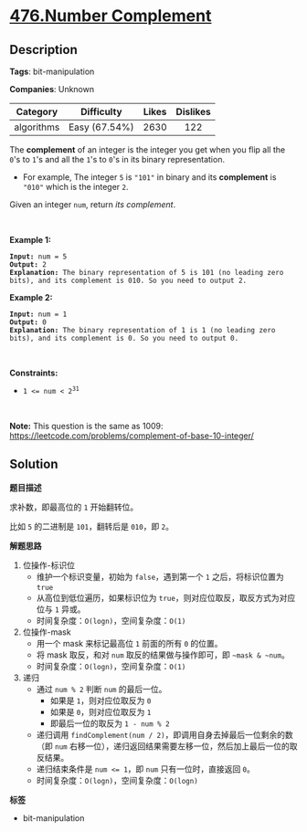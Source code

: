 # [476.Number Complement](https://leetcode.com/problems/number-complement/description/)

## Description

**Tags**: bit-manipulation

**Companies**: Unknown

|  Category  |  Difficulty   | Likes | Dislikes |
| :--------: | :-----------: | :---: | :------: |
| algorithms | Easy (67.54%) | 2630  |   122    |

<p>The <strong>complement</strong> of an integer is the integer you get when you flip all the <code>0</code>&#39;s to <code>1</code>&#39;s and all the <code>1</code>&#39;s to <code>0</code>&#39;s in its binary representation.</p>
<ul>
  <li>For example, The integer <code>5</code> is <code>&quot;101&quot;</code> in binary and its <strong>complement</strong> is <code>&quot;010&quot;</code> which is the integer <code>2</code>.</li>
</ul>
<p>Given an integer <code>num</code>, return <em>its complement</em>.</p>
<p>&nbsp;</p>
<p><strong class="example">Example 1:</strong></p>
<pre><code><strong>Input:</strong> num = 5
<strong>Output:</strong> 2
<strong>Explanation:</strong> The binary representation of 5 is 101 (no leading zero bits), and its complement is 010. So you need to output 2.</code></pre>
<p><strong class="example">Example 2:</strong></p>
<pre><code><strong>Input:</strong> num = 1
<strong>Output:</strong> 0
<strong>Explanation:</strong> The binary representation of 1 is 1 (no leading zero bits), and its complement is 0. So you need to output 0.</code></pre>
<p>&nbsp;</p>
<p><strong>Constraints:</strong></p>
<ul>
  <li><code>1 &lt;= num &lt; 2<sup>31</sup></code></li>
</ul>
<p>&nbsp;</p>
<p><strong>Note:</strong> This question is the same as 1009: <a href="https://leetcode.com/problems/complement-of-base-10-integer/" target="_blank">https://leetcode.com/problems/complement-of-base-10-integer/</a></p>

## Solution

**题目描述**

求补数，即最高位的 `1` 开始翻转位。

比如 `5` 的二进制是 `101`，翻转后是 `010`，即 `2`。

**解题思路**

1. 位操作-标识位
   - 维护一个标识变量，初始为 `false`，遇到第一个 `1` 之后，将标识位置为 `true`
   - 从高位到低位遍历，如果标识位为 `true`，则对应位取反，取反方式为对应位与 `1` 异或。
   - 时间复杂度：`O(logn)`，空间复杂度：`O(1)`
2. 位操作-mask
   - 用一个 mask 来标记最高位 `1` 前面的所有 `0` 的位置。
   - 将 mask 取反，和对 `num` 取反的结果做与操作即可，即 `~mask & ~num`。
   - 时间复杂度：`O(logn)`，空间复杂度：`O(1)`
3. 递归
   - 通过 `num % 2` 判断 `num` 的最后一位。
     - 如果是 `1`，则对应位取反为 `0`
     - 如果是 `0`，则对应位取反为 `1`
     - 即最后一位的取反为 `1 - num % 2`
   - 递归调用 `findComplement(num / 2)`，即调用自身去掉最后一位剩余的数（即 `num` 右移一位），递归返回结果需要左移一位，然后加上最后一位的取反结果。
   - 递归结束条件是 `num <= 1`，即 `num` 只有一位时，直接返回 `0`。
   - 时间复杂度：`O(logn)`，空间复杂度：`O(logn)`

**标签**

- bit-manipulation
